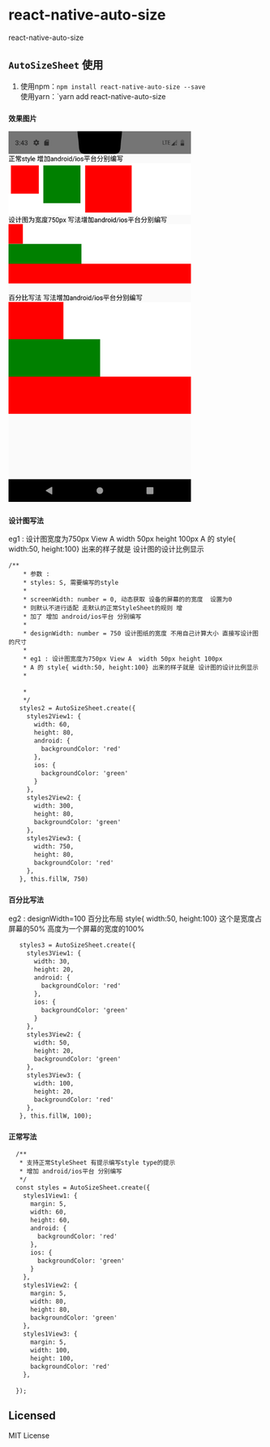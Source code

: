 # react-native-auto-size

  react-native-auto-size

## `AutoSizeSheet` 使用
  1. 使用npm：`npm install react-native-auto-size --save`<br>
  使用yarn：`yarn add react-native-auto-size
  
### `效果图片 `
<img src="https://github.com/c594701048/react-native-autosize-style-sheet/blob/master/Screenshot_1579664623.png" alt="效果图片" title="效果图片" width="360" height="729">


### `设计图写法`
 eg1 : 设计图宽度为750px View A  width 50px height 100px
 A 的 style{ width:50, height:100} 出来的样子就是 设计图的设计比例显示
  ```
  /**
      * 参数 :
      * styles: S, 需要编写的style
      *
      * screenWidth: number = 0, 动态获取 设备的屏幕的的宽度  设置为0
      * 则默认不进行适配 走默认的正常StyleSheet的规则 增
      * 加了 增加 android/ios平台 分别编写
      *
      * designWidth: number = 750 设计图纸的宽度 不用自己计算大小 直接写设计图的尺寸
      *
      * eg1 : 设计图宽度为750px View A  width 50px height 100px
      * A 的 style{ width:50, height:100} 出来的样子就是 设计图的设计比例显示
      *

      *
      */
     styles2 = AutoSizeSheet.create({
       styles2View1: {
         width: 60,
         height: 80,
         android: {
           backgroundColor: 'red'
         },
         ios: {
           backgroundColor: 'green'
         }
       },
       styles2View2: {
         width: 300,
         height: 80,
         backgroundColor: 'green'
       },
       styles2View3: {
         width: 750,
         height: 80,
         backgroundColor: 'red'
       },
     }, this.fillW, 750)
 
  ```
### `百分比写法` 
 eg2 :  designWidth=100  百分比布局  style{ width:50, height:100}
 这个是宽度占屏幕的50% 高度为一个屏幕的宽度的100%
  ```
     styles3 = AutoSizeSheet.create({
       styles3View1: {
         width: 30,
         height: 20,
         android: {
           backgroundColor: 'red'
         },
         ios: {
           backgroundColor: 'green'
         }
       },
       styles3View2: {
         width: 50,
         height: 20,
         backgroundColor: 'green'
       },
       styles3View3: {
         width: 100,
         height: 20,
         backgroundColor: 'red'
       },
     }, this.fillW, 100);
  ```
### `正常写法` 
  ```
    /**
     * 支持正常StyleSheet 有提示编写style type的提示
     * 增加 android/ios平台 分别编写
     */
    const styles = AutoSizeSheet.create({
      styles1View1: {
        margin: 5,
        width: 60,
        height: 60,
        android: {
          backgroundColor: 'red'
        },
        ios: {
          backgroundColor: 'green'
        }
      },
      styles1View2: {
        margin: 5,
        width: 80,
        height: 80,
        backgroundColor: 'green'
      },
      styles1View3: {
        margin: 5,
        width: 100,
        height: 100,
        backgroundColor: 'red'
      },
    
    });
  ```

## Licensed
  MIT License
